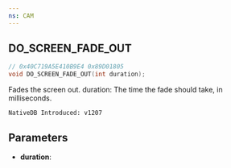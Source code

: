 ```yaml
---
ns: CAM
---
```

## DO_SCREEN_FADE_OUT

```c
// 0x40C719A5E410B9E4 0x89D01805
void DO_SCREEN_FADE_OUT(int duration);
```

Fades the screen out.
duration: The time the fade should take, in milliseconds.

```
NativeDB Introduced: v1207
```

## Parameters
* **duration**:
